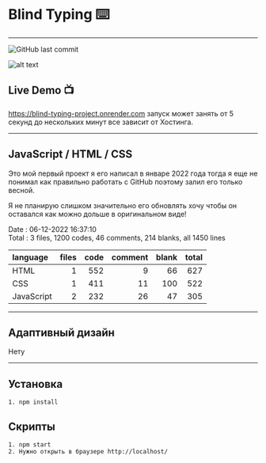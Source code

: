 ﻿# Blind Typing ⌨️
---
![GitHub last commit](https://img.shields.io/github/last-commit/bi-zi/Blind-Typing-Pet-Project)

![alt text](./BlindTypyng.gif)

## Live Demo 📺

https://blind-typing-project.onrender.com запуск может занять от 5 секунд до нескольких минут все зависит от Хостинга.

---

## JavaScript / HTML / CSS

Это мой первый проект я его написал в январе 2022 года тогда я еще не понимал как правильно работать с GitHub поэтому залил его только весной.

Я не планирую слишком значительно его обновлять хочу чтобы он оставался как можно дольше в оригинальном виде!

Date : 06-12-2022 16:37:10 <br/>
Total : 3 files,  1200 codes, 46 comments, 214 blanks, all 1450 lines

| language | files | code | comment | blank | total |
| :--- | ---: | ---: | ---: | ---: | ---: |
| HTML | 1 | 552 | 9 | 66 | 627 |
| CSS | 1 | 411 | 11 | 100 | 522 |
| JavaScript | 2 | 232 | 26 | 47 | 305 |

---

## Адаптивный дизайн

Нету

---

## Установка

```
1. npm install
```


## Скрипты

```
1. npm start
2. Нужно открыть в браузере http://localhost/
```
